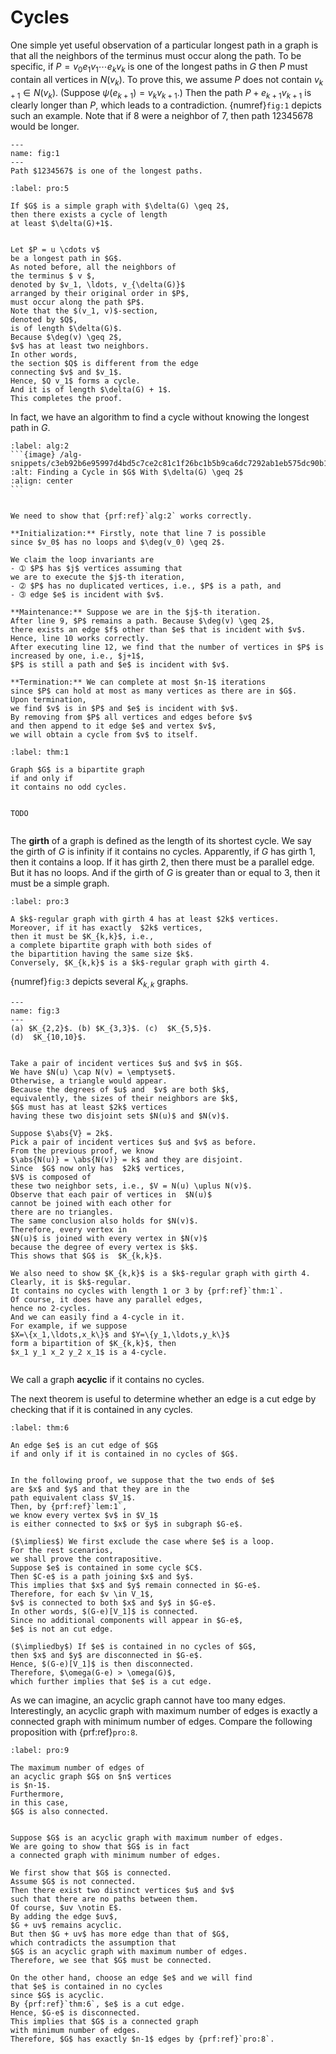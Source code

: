 # Cycles

One simple yet useful observation of a particular longest path
in a graph is that all the neighbors of the terminus must
occur along the path. To be specific,
if $P = v_0 e_1 v_1 \cdots e_k v_k$ is one of the longest paths in $G$
then $P$ must contain all vertices in $N(v_k)$.
To prove this, we assume $P$ does not contain $v_{k+1} \in N(v_k)$.
(Suppose $\psi(e_{k+1}) = v_k v_{k+1}$.)
Then the path $P + e_{k+1}v_{k+1}$ is clearly longer than $P$,
which leads to a contradiction.
{numref}`fig:1` depicts such an example.
Note that if $8$ were a neighbor of $7$,
then path $12345678$ would be longer.


```{figure} /figures/g-001.png
---
name: fig:1
---
Path $1234567$ is one of the longest paths.

```

````{prf:proposition}
:label: pro:5

If $G$ is a simple graph with $\delta(G) \geq 2$,
then there exists a cycle of length
at least $\delta(G)+1$.

````

````{prf:proof}

Let $P = u \cdots v$
be a longest path in $G$.
As noted before, all the neighbors of
the terminus $ v $,
denoted by $v_1, \ldots, v_{\delta(G)}$
arranged by their original order in $P$,
must occur along the path $P$.
Note that the $(v_1, v)$-section,
denoted by $Q$,
is of length $\delta(G)$.
Because $\deg(v) \geq 2$,
$v$ has at least two neighbors.
In other words,
the section $Q$ is different from the edge
connecting $v$ and $v_1$.
Hence, $Q v_1$ forms a cycle.
And it is of length $\delta(G) + 1$.
This completes the proof.

````

In fact, we have an algorithm to find a cycle without knowing the longest path in $G$.


````{prf:algorithm} Finding a Cycle in $G$ With $\delta(G) \geq 2$
:label: alg:2
```{image} /alg-snippets/c3eb92b6e95997d4bd5c7ce2c81c1f26bc1b5b9ca6dc7292ab1eb575dc90b179.png
:alt: Finding a Cycle in $G$ With $\delta(G) \geq 2$
:align: center
```
````

````{prf:proof}

We need to show that {prf:ref}`alg:2` works correctly.

**Initialization:** Firstly, note that line 7 is possible
since $v_0$ has no loops and $\deg(v_0) \geq 2$.

We claim the loop invariants are
- ➀ $P$ has $j$ vertices assuming that
we are to execute the $j$-th iteration,
- ➁ $P$ has no duplicated vertices, i.e., $P$ is a path, and
- ➂ edge $e$ is incident with $v$.

**Maintenance:** Suppose we are in the $j$-th iteration.
After line 9, $P$ remains a path. Because $\deg(v) \geq 2$,
there exists an edge $f$ other than $e$ that is incident with $v$.
Hence, line 10 works correctly.
After executing line 12, we find that the number of vertices in $P$ is increased by one, i.e., $j+1$,
$P$ is still a path and $e$ is incident with $v$.

**Termination:** We can complete at most $n-1$ iterations
since $P$ can hold at most as many vertices as there are in $G$.
Upon termination,
we find $v$ is in $P$ and $e$ is incident with $v$.
By removing from $P$ all vertices and edges before $v$
and then append to it edge $e$ and vertex $v$,
we will obtain a cycle from $v$ to itself.

````

````{prf:theorem}
:label: thm:1

Graph $G$ is a bipartite graph
if and only if
it contains no odd cycles.

````

````{prf:proof}

TODO

````

```{index} girth
```

The **girth** of a graph is defined as
the length of its shortest cycle.
We say the girth of $G$ is infinity if it contains no cycles.
Apparently, if $G$ has girth 1, then it contains a loop.
If it has girth 2, then there must be a parallel edge.
But it has no loops.
And if the girth of $G$ is greater than or equal to 3,
then it must be a simple graph.


````{prf:proposition}
:label: pro:3

A $k$-regular graph with girth 4 has at least $2k$ vertices.
Moreover, if it has exactly  $2k$ vertices,
then it must be $K_{k,k}$, i.e.,
a complete bipartite graph with both sides of
the bipartition having the same size $k$.
Conversely, $K_{k,k}$ is a $k$-regular graph with girth 4.

````
{numref}`fig:3` depicts several $K_{k,k}$ graphs.


```{figure} /figures/g-003.png
---
name: fig:3
---
(a) $K_{2,2}$. (b) $K_{3,3}$. (c)  $K_{5,5}$.
(d)  $K_{10,10}$.

```

````{prf:proof}

Take a pair of incident vertices $u$ and $v$ in $G$.
We have $N(u) \cap N(v) = \emptyset$.
Otherwise, a triangle would appear.
Because the degrees of $u$ and  $v$ are both $k$,
equivalently, the sizes of their neighbors are $k$,
$G$ must has at least $2k$ vertices
having these two disjoint sets $N(u)$ and $N(v)$.

Suppose $\abs{V} = 2k$.
Pick a pair of incident vertices $u$ and $v$ as before.
From the previous proof, we know
$\abs{N(u)} = \abs{N(v)} = k$ and they are disjoint.
Since  $G$ now only has  $2k$ vertices,
$V$ is composed of
these two neighbor sets, i.e., $V = N(u) \uplus N(v)$.
Observe that each pair of vertices in  $N(u)$
cannot be joined with each other for
there are no triangles.
The same conclusion also holds for $N(v)$.
Therefore, every vertex in
$N(u)$ is joined with every vertex in $N(v)$
because the degree of every vertex is $k$.
This shows that $G$ is  $K_{k,k}$.

We also need to show $K_{k,k}$ is a $k$-regular graph with girth 4.
Clearly, it is $k$-regular.
It contains no cycles with length 1 or 3 by {prf:ref}`thm:1`.
Of course, it does have any parallel edges,
hence no 2-cycles.
And we can easily find a 4-cycle in it.
For example, if we suppose
$X=\{x_1,\ldots,x_k\}$ and $Y=\{y_1,\ldots,y_k\}$
form a bipartition of $K_{k,k}$, then
$x_1 y_1 x_2 y_2 x_1$ is a 4-cycle.

````

```{index} acyclic graphs
```

We call a graph **acyclic**
if it contains no cycles.


The next theorem is useful to determine
whether an edge is a cut edge by checking
that if it is contained in any cycles.


````{prf:theorem}
:label: thm:6

An edge $e$ is an cut edge of $G$
if and only if it is contained in no cycles of $G$.

````

````{prf:proof}

In the following proof, we suppose that the two ends of $e$
are $x$ and $y$ and that they are in the
path equivalent class $V_1$.
Then, by {prf:ref}`lem:1`,
we know every vertex $v$ in $V_1$
is either connected to $x$ or $y$ in subgraph $G-e$.

($\implies$) We first exclude the case where $e$ is a loop.
For the rest scenarios,
we shall prove the contrapositive.
Suppose $e$ is contained in some cycle $C$.
Then $C-e$ is a path joining $x$ and $y$.
This implies that $x$ and $y$ remain connected in $G-e$.
Therefore, for each $v \in V_1$,
$v$ is connected to both $x$ and $y$ in $G-e$.
In other words, $(G-e)[V_1]$ is connected.
Since no additional components will appear in $G-e$,
$e$ is not an cut edge.

($\impliedby$) If $e$ is contained in no cycles of $G$,
then $x$ and $y$ are disconnected in $G-e$.
Hence, $(G-e)[V_1]$ is then disconnected.
Therefore, $\omega(G-e) > \omega(G)$,
which further implies that $e$ is a cut edge.

````

As we can imagine, an acyclic graph cannot have too many edges.
Interestingly, an acyclic graph with maximum number of
edges is exactly a connected graph with minimum number of edges.
Compare the following proposition with {prf:ref}`pro:8`.


````{prf:proposition}
:label: pro:9

The maximum number of edges of
an acyclic graph $G$ on $n$ vertices
is $n-1$.
Furthermore,
in this case,
$G$ is also connected.

````

````{prf:proof}

Suppose $G$ is an acyclic graph with maximum number of edges.
We are going to show that $G$ is in fact
a connected graph with minimum number of edges.

We first show that $G$ is connected.
Assume $G$ is not connected.
Then there exist two distinct vertices $u$ and $v$
such that there are no paths between them.
Of course, $uv \notin E$.
By adding the edge $uv$,
$G + uv$ remains acyclic.
But then $G + uv$ has more edge than that of $G$,
which contradicts the assumption that
$G$ is an acyclic graph with maximum number of edges.
Therefore, we see that $G$ must be connected.

On the other hand, choose an edge $e$ and we will find
that $e$ is contained in no cycles
since $G$ is acyclic.
By {prf:ref}`thm:6`, $e$ is a cut edge.
Hence, $G-e$ is disconnected.
This implies that $G$ is a connected graph
with minimum number of edges.
Therefore, $G$ has exactly $n-1$ edges by {prf:ref}`pro:8`.

````
